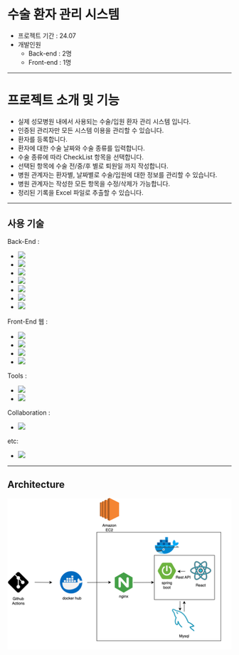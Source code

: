 # 수술 환자 관리 시스템
- 프로젝트 기간 : 24.07
- 개발인원
  - Back-end : 2명
  - Front-end : 1명

---
# 프로젝트 소개 및 기능
- 실제 성모병원 내에서 사용되는 수술/입원 환자 관리 시스템 입니다.
- 인증된 관리자만 모든 시스템 이용을 관리할 수 있습니다.
- 환자를 등록합니다.
- 환자에 대한 수술 날짜와 수술 종류를 입력합니다.
- 수술 종류에 따라 CheckList 항목을 선택합니다.
- 선택된 항목에 수술 전/중/후 별로 퇴원일 까지 작성합니다.
- 병원 관계자는 환자별, 날짜별로 수술/입원에 대한 정보를 관리할 수 있습니다.
- 병원 관계자는 작성한 모든 항목을 수정/삭제가 가능합니다.
- 정리된 기록을 Excel 파일로 추출할 수 있습니다.

---
## 사용 기술
Back-End : <br>
- <img src="https://img.shields.io/badge/springboot-6DB33F?style=for-the-badge&logo=springboot&logoColor=white">
- <img src="https://img.shields.io/badge/spring%20security-6DB33F?style=for-the-badge&logo=spring%20security&logoColor=white">
- <img src="https://img.shields.io/badge/json%20web%20tokens-000000?style=for-the-badge&logo=json%20web%20tokens&logoColor=white">
- <img src="https://img.shields.io/badge/mysql-4479A1?style=for-the-badge&logo=mysql&logoColor=white">
- <img src="https://img.shields.io/badge/amazon%20ec2-FF9900?style=for-the-badge&logo=amazon%20ec2&logoColor=white">
- <img src="https://img.shields.io/badge/swagger-85EA2D?style=for-the-badge&logo=swagger&logoColor=white">
- <img src="https://img.shields.io/badge/nginx-85EA2D?style=for-the-badge&logo=nginx&logoColor=white">


Front-End 웹 :
- <img src="https://img.shields.io/badge/react-61DAFB?style=for-the-badge&logo=react&logoColor=white">
- <img src="https://img.shields.io/badge/react%20query-FF4154?style=for-the-badge&logo=react%20query&logoColor=white">
- <img src="https://img.shields.io/badge/tailwind%20css-06B6D4?style=for-the-badge&logo=tailwind%20css&logoColor=white">
- <img src="https://img.shields.io/badge/zustand-000000?style=for-the-badge&logo=next&logoColor=white">

Tools :
- <img src="https://img.shields.io/badge/visual%20studio%20code%20studio-007ACC?style=for-the-badge&logo=visual%20studio%20code&logoColor=white">
- <img src="https://img.shields.io/badge/intellij%20idea-000000?style=for-the-badge&logo=intellij%20idea&logoColor=white">

Collaboration :
- <img src="https://img.shields.io/badge/github-181717?style=for-the-badge&logo=github&logoColor=white">

etc:
- <img src="https://img.shields.io/badge/docker-2496ED?style=for-the-badge&logo=docker&logoColor=white">
---
## Architecture
![img_1.png](img_1.png)